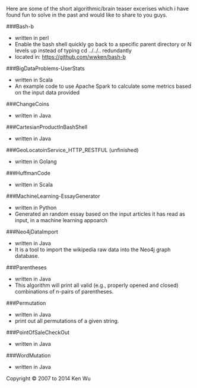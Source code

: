 Here are some of the short algorithmic/brain teaser excerises which i have found fun to solve in the past and would like to share to you guys.  

###Bash-b
- written in perl
- Enable the bash shell quickly go back to a specific parent directory or N levels up instead of typing cd ../../.. redundantly
- located in: https://github.com/wwken/bash-b

###BigDataProblems-UserStats
- written in Scala
- An example code to use Apache Spark to calculate some metrics based on the input data provided

###ChangeCoins
- written in Java

###CartesianProductInBashShell
- written in Java

###GeoLocatoinService_HTTP_RESTFUL (unfinished)
- written in Golang

###HuffmanCode
- written in Scala

###MachineLearning-EssayGenerator
- written in Python
- Generated an random essay based on the input articles it has read as input, in a machine learning appoarch

###Neo4jDataImport
- written in Java
- It is a tool to import the wikipedia raw data into the Neo4j graph database. 

###Parentheses
- written in Java
- This algorithm will print all valid (e.g., properly opened and closed) combinations of n-pairs of parentheses.

###Permutation
- written in Java
- print out all permutations of a given string.

###PointOfSaleCheckOut
- written in Java

###WordMutation
- written in Java


Copyright © 2007 to 2014 Ken Wu
